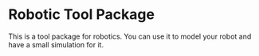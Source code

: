 # Robotic Tool Package

This is a tool package for robotics. You can use it to model your robot and have a small simulation for it.